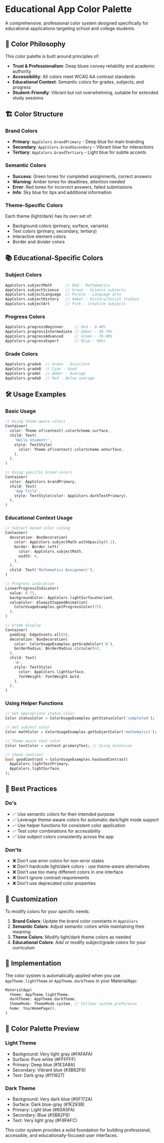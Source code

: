 # Educational App Color Palette

A comprehensive, professional color system designed specifically for educational applications targeting school and college students.

## 🎨 Color Philosophy

This color palette is built around principles of:
- **Trust & Professionalism**: Deep blues convey reliability and academic authority
- **Accessibility**: All colors meet WCAG AA contrast standards
- **Educational Context**: Semantic colors for grades, subjects, and progress
- **Student-Friendly**: Vibrant but not overwhelming, suitable for extended study sessions

## 🏗️ Color Structure

### Brand Colors
- **Primary**: `AppColors.brandPrimary` - Deep blue for main branding
- **Secondary**: `AppColors.brandSecondary` - Vibrant blue for interactions
- **Tertiary**: `AppColors.brandTertiary` - Light blue for subtle accents

### Semantic Colors
- **Success**: Green tones for completed assignments, correct answers
- **Warning**: Amber tones for deadlines, attention needed
- **Error**: Red tones for incorrect answers, failed submissions
- **Info**: Sky blue for tips and additional information

### Theme-Specific Colors
Each theme (light/dark) has its own set of:
- Background colors (primary, surface, variants)
- Text colors (primary, secondary, tertiary)
- Interactive element colors
- Border and divider colors

## 📚 Educational-Specific Colors

### Subject Colors
```dart
AppColors.subjectMath      // Red - Mathematics
AppColors.subjectScience   // Green - Science subjects
AppColors.subjectLanguage  // Purple - Language arts
AppColors.subjectHistory   // Amber - History/Social studies
AppColors.subjectArt       // Pink - Creative subjects
```

### Progress Colors
```dart
AppColors.progressBeginner     // Red - 0-40%
AppColors.progressIntermediate // Amber - 40-70%
AppColors.progressAdvanced     // Green - 70-90%
AppColors.progressExpert       // Blue - 90%+
```

### Grade Colors
```dart
AppColors.gradeA  // Green - Excellent
AppColors.gradeB  // Cyan - Good
AppColors.gradeC  // Amber - Average
AppColors.gradeD  // Red - Below average
```

## 🛠️ Usage Examples

### Basic Usage
```dart
// Using theme-aware colors
Container(
  color: Theme.of(context).colorScheme.surface,
  child: Text(
    'Hello Student!',
    style: TextStyle(
      color: Theme.of(context).colorScheme.onSurface,
    ),
  ),
)

// Using specific brand colors
Container(
  color: AppColors.brandPrimary,
  child: Text(
    'App Title',
    style: TextStyle(color: AppColors.darkTextPrimary),
  ),
)
```

### Educational Context Usage
```dart
// Subject-based color coding
Container(
  decoration: BoxDecoration(
    color: AppColors.subjectMath.withOpacity(0.1),
    border: Border.left(
      color: AppColors.subjectMath,
      width: 4,
    ),
  ),
  child: Text('Mathematics Assignment'),
)

// Progress indication
LinearProgressIndicator(
  value: 0.75,
  backgroundColor: AppColors.lightSurfaceVariant,
  valueColor: AlwaysStoppedAnimation(
    ColorUsageExamples.getProgressColor(75),
  ),
)

// Grade display
Container(
  padding: EdgeInsets.all(8),
  decoration: BoxDecoration(
    color: ColorUsageExamples.getGradeColor('A'),
    borderRadius: BorderRadius.circular(4),
  ),
  child: Text(
    'A',
    style: TextStyle(
      color: AppColors.lightSurface,
      fontWeight: FontWeight.bold,
    ),
  ),
)
```

### Using Helper Functions
```dart
// Get appropriate status color
Color statusColor = ColorUsageExamples.getStatusColor('completed');

// Get subject color
Color mathColor = ColorUsageExamples.getSubjectColor('mathematics');

// Theme-aware text color
Color textColor = context.primaryText; // Using extension

// Check contrast
bool goodContrast = ColorUsageExamples.hasGoodContrast(
  AppColors.lightTextPrimary,
  AppColors.lightSurface,
);
```

## 🎯 Best Practices

### Do's
- ✅ Use semantic colors for their intended purpose
- ✅ Leverage theme-aware colors for automatic dark/light mode support
- ✅ Use helper functions for consistent color application
- ✅ Test color combinations for accessibility
- ✅ Use subject colors consistently across the app

### Don'ts
- ❌ Don't use error colors for non-error states
- ❌ Don't hardcode light/dark colors - use theme-aware alternatives
- ❌ Don't use too many different colors in one interface
- ❌ Don't ignore contrast requirements
- ❌ Don't use deprecated color properties

## 🔧 Customization

To modify colors for your specific needs:

1. **Brand Colors**: Update the brand color constants in `AppColors`
2. **Semantic Colors**: Adjust semantic colors while maintaining their meaning
3. **Theme Colors**: Modify light/dark theme colors as needed
4. **Educational Colors**: Add or modify subject/grade colors for your curriculum

## 📱 Implementation

The color system is automatically applied when you use `AppTheme.lightTheme` or `AppTheme.darkTheme` in your MaterialApp:

```dart
MaterialApp(
  theme: AppTheme.lightTheme,
  darkTheme: AppTheme.darkTheme,
  themeMode: ThemeMode.system, // Follows system preference
  home: YourHomePage(),
)
```

## 🎨 Color Palette Preview

### Light Theme
- Background: Very light gray (#FAFAFA)
- Surface: Pure white (#FFFFFF)
- Primary: Deep blue (#1E3A8A)
- Secondary: Vibrant blue (#3B82F6)
- Text: Dark gray (#111827)

### Dark Theme
- Background: Very dark blue (#0F172A)
- Surface: Dark blue-gray (#1E293B)
- Primary: Light blue (#60A5FA)
- Secondary: Blue (#3B82F6)
- Text: Very light gray (#F8FAFC)

This color system provides a solid foundation for building professional, accessible, and educationally-focused user interfaces.
